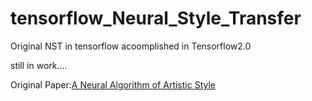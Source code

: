 # tensorflow_Neural_Style_Transfer

Original NST in tensorflow acoomplished in Tensorflow2.0

still in work....

Original Paper:[A Neural Algorithm of Artistic Style](https://arxiv.org/abs/1508.06576)



